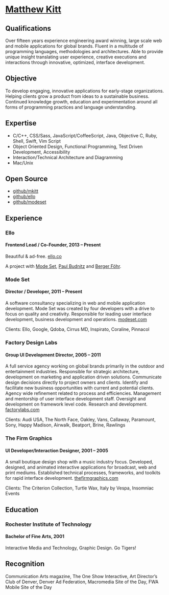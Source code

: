 # [Matthew Kitt](http://mkitt.net/ "mkitt.net")

## Qualifications

Over fifteen years experience engineering award winning, large scale
web and mobile applications for global brands. Fluent in a multitude of
programming languages, methodologies and architectures. Able to provide
unique insight translating user experience, creative executions and
interactions through innovative, optimized, interface development.


## Objective

To develop engaging, innovative applications for early-stage
organizations. Helping clients grow a product from ideas to a
sustainable business. Continued knowledge growth, education and
experimentation around all forms of programming practices and language
understanding. 


## Expertise

- C/C++, CSS/Sass, JavaScript/CoffeeScript, Java, Objective C, Ruby, Shell, Swift, Vim Script
- Object Oriented Design, Functional Programming, Test Driven Development, Accessibility
- Interaction/Technical Architecture and Diagramming
- Mac/Unix


## Open Source

- [github/mkitt](https://github.com/mkitt/) 
- [github/ello](https://github.com/ello/)
- [github/modeset](https://github.com/modeset/)


## Experience

### Ello
#### Frontend Lead / Co-Founder, 2013 – Present

Beautiful & ad-free. [ello.co](http://ello.co/ "ello.co")

A project with [Mode Set](http://modeset.com/ "modeset.com"), [Paul
Budnitz](http://paulbudnitz.com/ "paulbudnitz.com") and [Berger
Föhr](http://bergerfohr.com/ "bergerfohr.com").


### Mode Set
#### Director / Developer, 2011 – Present

A software consultancy specializing in web and mobile application
development. Mode Set was created by four developers with a drive to
focus on quality and creativity. Responsible for leading user interface
development, business development and operations.
[modeset.com](http://modeset.com/ "modeset.com")

Clients: Ello, Google, Qdoba, Cirrus MD, Inspirato, Coraline, Pinnacol

### Factory Design Labs
#### Group UI Development Director, 2005 – 2011

A full service agency working on global brands primarily in the outdoor
and entertainment industries. Responsible for strategic architecture,
development on marketing and application driven solutions. Communicate
design decisions directly to project owners and clients. Identify and
facilitate new business opportunities with current and potential
clients. Agency wide refinement related to process and efficiencies.
Management and mentorship of user interface development staff. Oversight
and development on framework level code. Research and development.
[factorylabs.com](http://factorylabs.com/ "factorylabs.com")

Clients: Audi USA, The North Face, Oakley, Vans, Callaway, Paramount,
Sony, Happy Madison, Airwalk, Beatport, Brine, Rawlings

### The Firm Graphics
#### UI Developer/Interaction Designer, 2001 – 2005

A small boutique design shop with a music industry focus. Developed,
designed, and animated interactive applications for broadcast, web and
print mediums. Established technical processes, frameworks, and toolkits
for rapid interface development. [thefirmgraphics.com](http://thefirmgraphics.com/ "thefirmgraphics.com")

Clients: The Criterion Collection, Turtle Wax, Italy by Vespa, Insomniac
Events


## Education

### Rochester Institute of Technology
#### Bachelor of Fine Arts, 2001

Interactive Media and Technology, Graphic Design. Go Tigers!


## Recognition

Communication Arts magazine, The One Show Interactive, Art Director’s
Club of Denver, Denver Ad Federation, Macromedia Site of the Day, FWA
Mobile Site of the Day

